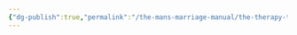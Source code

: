 ```yaml
---
{"dg-publish":true,"permalink":"/the-mans-marriage-manual/the-therapy-trap/therapy-will-not-save-you/"}
---
```





